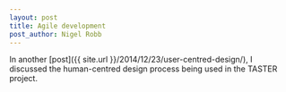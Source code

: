 ```yaml
---
layout: post
title: Agile development
post_author: Nigel Robb
---
```

In another [post]({{ site.url }}/2014/12/23/user-centred-design/), I discussed the human-centred design process being used in the TASTER project.
